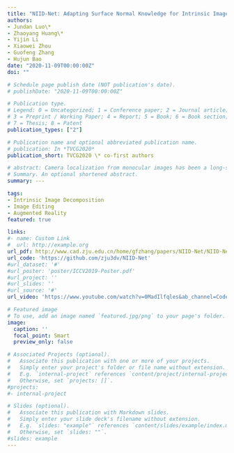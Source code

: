 ```yaml
---
title: "NIID-Net: Adapting Surface Normal Knowledge for Intrinsic Image Decomposition in Indoor Scenes"
authors:
- Jundan Luo\*
- Zhaoyang Huang\*
- Yijin Li
- Xiaowei Zhou
- Guofeng Zhang
- Hujun Bao
date: "2020-11-09T00:00:00Z"
doi: ""

# Schedule page publish date (NOT publication's date).
# publishDate: "2020-11-09T00:00:00Z"

# Publication type.
# Legend: 0 = Uncategorized; 1 = Conference paper; 2 = Journal article;
# 3 = Preprint / Working Paper; 4 = Report; 5 = Book; 6 = Book section;
# 7 = Thesis; 8 = Patent
publication_types: ["2"]

# Publication name and optional abbreviated publication name.
# publication: In *TVCG2020*
publication_short: TVCG2020 \* co-first authors

# abstract: Camera localization from monocular images has been a long-standing problem, but its robustness in dynamic environments is still not adequately addressed. Compared with classic geometric approaches, modern CNN-based methods (e.g. PoseNet) have manifested the reliability against illumination or viewpoint variations, but they still have the following limitations. First, foreground moving objects are not explicitly handled, which results in poor performance and instability in dynamic environments. Second, the output for each image is a point estimate without uncertainty quantification. In this paper, we propose a framework which can be generally applied to existing CNN-based pose regressors to improve their robustness in dynamic environments. The key idea is a prior guided dropout module coupled with a self-attention module which can guide CNNs to ignore foreground objects during both training and inference. Additionally, the dropout module enables the pose regressor to output multiple hypotheses from which the uncertainty of pose estimates can be quantified and leveraged in the following uncertainty-aware pose graph optimization to improve the robustness further. We achieve an average accuracy of 9.98m/3.63◦ on RobotCar dataset, which outperforms the state-of-the-art method by 62.97%/47.08%. The source code of our implementation is available at https://github.com/zju3dv/RVL-Dynamic.
# Summary. An optional shortened abstract.
summary: ---

tags:
- Intrinsic Image Decomposition
- Image Editing
- Augmented Reality
featured: true

links:
#- name: Custom Link
#  url: http://example.org
url_pdf: http://www.cad.zju.edu.cn/home/gfzhang/papers/NIID-Net/NIID-Net.pdf
url_code: 'https://github.com/zju3dv/NIID-Net'
#url_dataset: '#'
#url_poster: 'poster/ICCV2019-Poster.pdf'
#url_project: ''
#url_slides: ''
#url_source: '#'
url_video: 'https://www.youtube.com/watch?v=0MadIlfqles&ab_channel=CoderDrinking'

# Featured image
# To use, add an image named `featured.jpg/png` to your page's folder. 
image:
  caption: ''
  focal_point: Smart
  preview_only: false

# Associated Projects (optional).
#   Associate this publication with one or more of your projects.
#   Simply enter your project's folder or file name without extension.
#   E.g. `internal-project` references `content/project/internal-project/index.md`.
#   Otherwise, set `projects: []`.
#projects:
#- internal-project

# Slides (optional).
#   Associate this publication with Markdown slides.
#   Simply enter your slide deck's filename without extension.
#   E.g. `slides: "example"` references `content/slides/example/index.md`.
#   Otherwise, set `slides: ""`.
#slides: example
---
```


<!--{{% alert note %}}-->
<!--Click the *Cite* button above to demo the feature to enable visitors to import publication metadata into their reference management software.-->
<!--{{% /alert %}}-->

<!--{{% alert note %}}-->
<!--Click the *Slides* button above to demo Academic's Markdown slides feature.-->
<!--{{% /alert %}}-->

<!--Supplementary notes can be added here, including [code and math](https://sourcethemes.com/academic/docs/writing-markdown-latex/).-->

